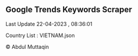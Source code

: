 

## Google Trends Keywords Scraper 
 
Last Update 22-04-2023 , 08:36:01

Country List :
VIETNAM.json



© Abdul Muttaqin 
